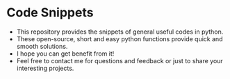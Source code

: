 # Code Snippets
- This repository provides the snippets of general useful codes in python. 
- These open-source, short and easy python functions provide quick and smooth solutions.
- I hope you can get benefit from it! 
- Feel free to contact me for questions and feedback or just to share your interesting projects.

